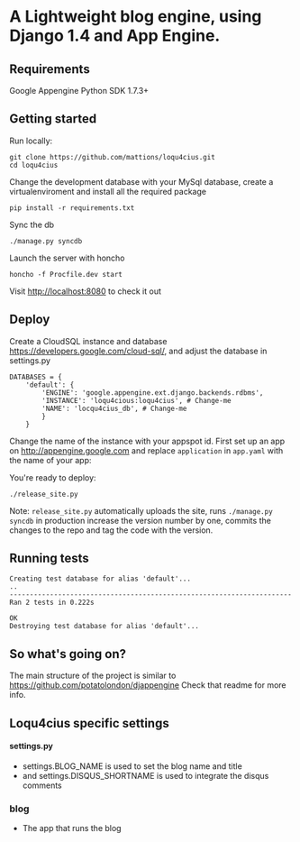 # A Lightweight blog engine, using Django 1.4 and App Engine.

## Requirements

Google Appengine Python SDK 1.7.3+

## Getting started

Run locally:

    git clone https://github.com/mattions/loqu4cius.git
    cd loqu4cius
    
Change the development database with your MySql database, 
create a virtualenviroment and install all the required package

	pip install -r requirements.txt
	
Sync the db

	./manage.py syncdb

Launch the server with honcho

	honcho -f Procfile.dev start

Visit <http://localhost:8080> to check it out 

## Deploy

Create a CloudSQL instance and database https://developers.google.com/cloud-sql/, 
and adjust the database in settings.py

    DATABASES = {
        'default': {
            'ENGINE': 'google.appengine.ext.django.backends.rdbms',
            'INSTANCE': 'loqu4cious:loqu4cius', # Change-me
            'NAME': 'locqu4cius_db', # Change-me
            }
        }

Change the name of the instance with your appspot id. 
First set up an app on <http://appengine.google.com> and replace 
`application` in `app.yaml` with the name of your app:

You're ready to deploy:

	./release_site.py
	
Note: `release_site.py` automatically uploads the site, runs `./manage.py syncdb` in production
increase the version number by one, commits the changes to the repo and tag the code with the 
version.


## Running tests

	Creating test database for alias 'default'...
	..
	----------------------------------------------------------------------
	Ran 2 tests in 0.222s
	
	OK
	Destroying test database for alias 'default'...


## So what's going on?

The main structure of the project is similar to https://github.com/potatolondon/djappengine
Check that readme for more info.

## Loqu4cius specific settings

#### settings.py

- settings.BLOG_NAME is used to set the blog name and title
- and settings.DISQUS_SHORTNAME is used to integrate the disqus comments

### blog

- The app that runs the blog 
